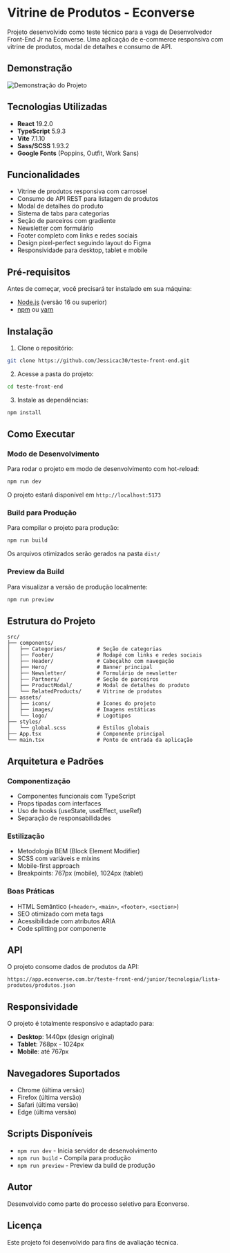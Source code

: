 # Vitrine de Produtos - Econverse

Projeto desenvolvido como teste técnico para a vaga de Desenvolvedor Front-End Jr na Econverse. Uma aplicação de e-commerce responsiva com vitrine de produtos, modal de detalhes e consumo de API.

## Demonstração

![Demonstração do Projeto](./src/assets/video1.gif)

## Tecnologias Utilizadas

- **React** 19.2.0
- **TypeScript** 5.9.3
- **Vite** 7.1.10
- **Sass/SCSS** 1.93.2
- **Google Fonts** (Poppins, Outfit, Work Sans)

## Funcionalidades

- Vitrine de produtos responsiva com carrossel
- Consumo de API REST para listagem de produtos
- Modal de detalhes do produto
- Sistema de tabs para categorias
- Seção de parceiros com gradiente
- Newsletter com formulário
- Footer completo com links e redes sociais
- Design pixel-perfect seguindo layout do Figma
- Responsividade para desktop, tablet e mobile

## Pré-requisitos

Antes de começar, você precisará ter instalado em sua máquina:

- [Node.js](https://nodejs.org/) (versão 16 ou superior)
- [npm](https://www.npmjs.com/) ou [yarn](https://yarnpkg.com/)

## Instalação

1. Clone o repositório:
```bash
git clone https://github.com/Jessicac30/teste-front-end.git
```

2. Acesse a pasta do projeto:
```bash
cd teste-front-end
```

3. Instale as dependências:
```bash
npm install
```

## Como Executar

### Modo de Desenvolvimento

Para rodar o projeto em modo de desenvolvimento com hot-reload:

```bash
npm run dev
```

O projeto estará disponível em `http://localhost:5173`

### Build para Produção

Para compilar o projeto para produção:

```bash
npm run build
```

Os arquivos otimizados serão gerados na pasta `dist/`

### Preview da Build

Para visualizar a versão de produção localmente:

```bash
npm run preview
```

## Estrutura do Projeto

```
src/
├── components/
│   ├── Categories/          # Seção de categorias
│   ├── Footer/              # Rodapé com links e redes sociais
│   ├── Header/              # Cabeçalho com navegação
│   ├── Hero/                # Banner principal
│   ├── Newsletter/          # Formulário de newsletter
│   ├── Partners/            # Seção de parceiros
│   ├── ProductModal/        # Modal de detalhes do produto
│   └── RelatedProducts/     # Vitrine de produtos
├── assets/
│   ├── icons/               # Ícones do projeto
│   ├── images/              # Imagens estáticas
│   └── logo/                # Logotipos
├── styles/
│   └── global.scss          # Estilos globais
├── App.tsx                  # Componente principal
└── main.tsx                 # Ponto de entrada da aplicação
```

## Arquitetura e Padrões

### Componentização

- Componentes funcionais com TypeScript
- Props tipadas com interfaces
- Uso de hooks (useState, useEffect, useRef)
- Separação de responsabilidades

### Estilização

- Metodologia BEM (Block Element Modifier)
- SCSS com variáveis e mixins
- Mobile-first approach
- Breakpoints: 767px (mobile), 1024px (tablet)

### Boas Práticas

- HTML Semântico (`<header>`, `<main>`, `<footer>`, `<section>`)
- SEO otimizado com meta tags
- Acessibilidade com atributos ARIA
- Code splitting por componente

## API

O projeto consome dados de produtos da API:
```
https://app.econverse.com.br/teste-front-end/junior/tecnologia/lista-produtos/produtos.json
```

## Responsividade

O projeto é totalmente responsivo e adaptado para:

- **Desktop**: 1440px (design original)
- **Tablet**: 768px - 1024px
- **Mobile**: até 767px

## Navegadores Suportados

- Chrome (última versão)
- Firefox (última versão)
- Safari (última versão)
- Edge (última versão)

## Scripts Disponíveis

- `npm run dev` - Inicia servidor de desenvolvimento
- `npm run build` - Compila para produção
- `npm run preview` - Preview da build de produção

## Autor

Desenvolvido como parte do processo seletivo para Econverse.

## Licença

Este projeto foi desenvolvido para fins de avaliação técnica.
